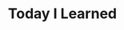 ---
title: "Today I Learned"
layout: category
permalink: /categories/TIL/
author_profile: true
taxonomy: TIL
toc_sticky: true
toc_ads : true
sidebar:
  nav: "categories"
---
